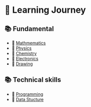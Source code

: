 # 🎒 Learning Journey

## 📚 Fundamental

- 📘 [Mathmematics](./)
- 📘 [Physics](./)
- 📘 [Chemistry](./)
- 📘 [Electronics](./)
- 📘 [Drawing](./)

## 📚 Technical skills
  
- 📕 [Programming](./technical-skills/programming)
- 📕 [Data Stucture](./)